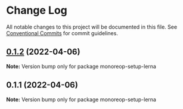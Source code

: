 # Change Log

All notable changes to this project will be documented in this file.
See [Conventional Commits](https://conventionalcommits.org) for commit guidelines.

## [0.1.2](https://github.com/AnkitKatheriya/monoreop-setup-lerna/compare/v0.1.1...v0.1.2) (2022-04-06)

**Note:** Version bump only for package monoreop-setup-lerna





## 0.1.1 (2022-04-06)

**Note:** Version bump only for package monoreop-setup-lerna
